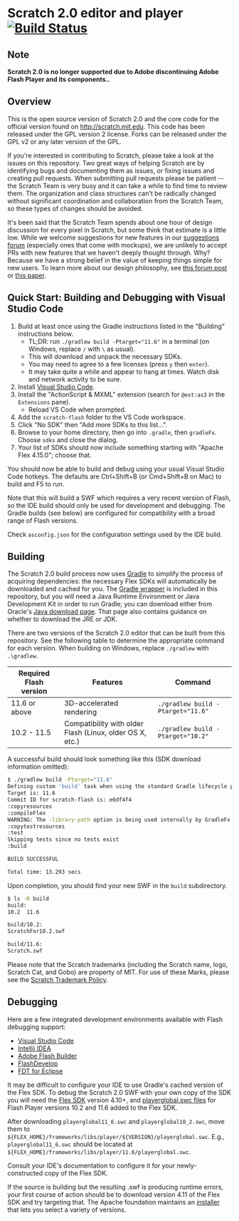 # Scratch 2.0 editor and player [![Build Status](https://api.travis-ci.org/LLK/scratch-flash.svg?branch=master)](https://travis-ci.org/LLK/scratch-flash)

## Note

**Scratch 2.0 is no longer supported due to Adobe discontinuing Adobe Flash Player and its components..**

## Overview

This is the open source version of Scratch 2.0 and the core code for the official version found on
<http://scratch.mit.edu>. This code has been released under the GPL version 2 license. Forks can be released under the
GPL v2 or any later version of the GPL.

If you're interested in contributing to Scratch, please take a look at the issues on this repository. Two great ways
of helping Scratch are by identifying bugs and documenting them as issues, or fixing issues and creating pull
requests. When submitting pull requests please be patient -- the Scratch Team is very busy and it can take a while to
find time to review them. The organization and class structures can't be radically changed without significant
coordination and collaboration from the Scratch Team, so these types of changes should be avoided.

It's been said that the Scratch Team spends about one hour of design discussion for every pixel in Scratch, but some
think that estimate is a little low. While we welcome suggestions for new features in our [suggestions
forum](http://scratch.mit.edu/discuss/1/) (especially ones that come with mockups), we are unlikely to accept PRs with
new features that we haven't deeply thought through. Why? Because we have a strong belief in the value of keeping
things simple for new users. To learn more about our design philosophy, see [this forum
post](http://scratch.mit.edu/discuss/post/1576/) or [this
paper](http://web.media.mit.edu/~jmaloney/papers/ScratchLangAndEnvironment.pdf).

## Quick Start: Building and Debugging with Visual Studio Code

1. Build at least once using the Gradle instructions listed in the "Building" instructions below.
   * TL;DR: run `./gradlew build -Ptarget="11.6"` in a terminal (on Windows, replace `/` with `\` as usual).
   * This will download and unpack the necessary SDKs.
   * You may need to agree to a few licenses (press `y` then `enter`).
   * It may take quite a while and appear to hang at times. Watch disk and network activity to be sure.
2. Install [Visual Studio Code](https://code.visualstudio.com/).
3. Install the "ActionScript & MXML" extension (search for `@ext:as3` in the `Extensions` pane).
   * Reload VS Code when prompted.
4. Add the `scratch-flash` folder to the VS Code workspace.
5. Click "No SDK" then "Add more SDKs to this list...".
6. Browse to your home directory, then go into `.gradle`, then `gradleFx`. Choose `sdks` and close the dialog.
7. Your list of SDKs should now include something starting with "Apache Flex 4.15.0"; choose that.

You should now be able to build and debug using your usual Visual Studio Code hotkeys. The defaults are Ctrl+Shift+B
(or Cmd+Shift+B on Mac) to build and F5 to run.

Note that this will build a SWF which requires a very recent version of Flash, so the IDE build should only be used
for development and debugging. The Gradle builds (see below) are configured for compatibility with a broad range of
Flash versions.

Check `asconfig.json` for the configuration settings used by the IDE build.

## Building

The Scratch 2.0 build process now uses [Gradle](http://gradle.org/) to simplify the process of acquiring dependencies:
the necessary Flex SDKs will automatically be downloaded and cached for you. The [Gradle
wrapper](https://docs.gradle.org/current/userguide/gradle_wrapper.html) is included in this repository, but you will
need a Java Runtime Environment or Java Development Kit in order to run Gradle; you can download either from Oracle's
[Java download page](http://www.oracle.com/technetwork/java/javase/downloads/index.html). That page also contains
guidance on whether to download the JRE or JDK.

There are two versions of the Scratch 2.0 editor that can be built from this repository. See the following table to
determine the appropriate command for each version. When building on Windows, replace `./gradlew` with `.\gradlew`.

Required Flash version | Features | Command
--- | --- | ---
11.6 or above | 3D-accelerated rendering | `./gradlew build -Ptarget="11.6"`
10.2 - 11.5 | Compatibility with older Flash (Linux, older OS X, etc.) | `./gradlew build -Ptarget="10.2"`

A successful build should look something like this (SDK download information omitted):

```sh
$ ./gradlew build -Ptarget="11.6"
Defining custom 'build' task when using the standard Gradle lifecycle plugins has been deprecated and is scheduled to be removed in Gradle 3.0
Target is: 11.6
Commit ID for scratch-flash is: e6df4f4
:copyresources
:compileFlex
WARNING: The -library-path option is being used internally by GradleFx. Alternative: specify the library as a 'merged' Gradle dependendency
:copytestresources
:test
Skipping tests since no tests exist
:build

BUILD SUCCESSFUL

Total time: 13.293 secs
```

Upon completion, you should find your new SWF in the `build` subdirectory.

```sh
$ ls -R build
build:
10.2  11.6

build/10.2:
ScratchFor10.2.swf

build/11.6:
Scratch.swf
```

Please note that the Scratch trademarks (including the Scratch name, logo, Scratch Cat, and Gobo) are property of MIT.
For use of these Marks, please see the [Scratch Trademark
Policy](http://wiki.scratch.mit.edu/wiki/Scratch_1.4_Source_Code#Scratch_Trademark_Policy).

## Debugging

Here are a few integrated development environments available with Flash debugging support:

* [Visual Studio Code](https://code.visualstudio.com/)
* [Intellij IDEA](http://www.jetbrains.com/idea/features/flex_ide.html)
* [Adobe Flash Builder](http://www.adobe.com/products/flash-builder.html)
* [FlashDevelop](http://www.flashdevelop.org/)
* [FDT for Eclipse](http://fdt.powerflasher.com/)

It may be difficult to configure your IDE to use Gradle's cached version of the Flex SDK. To debug the Scratch 2.0 SWF
with your own copy of the SDK you will need the [Flex SDK](http://flex.apache.org/) version 4.10+, and
[playerglobal.swc files](http://helpx.adobe.com/flash-player/kb/archived-flash-player-versions.html#playerglobal) for
Flash Player versions 10.2 and 11.6 added to the Flex SDK.

After downloading ``playerglobal11_6.swc`` and ``playerglobal10_2.swc``, move them to
``${FLEX_HOME}/frameworks/libs/player/${VERSION}/playerglobal.swc``. E.g., ``playerglobal11_6.swc`` should be located
at ``${FLEX_HOME}/frameworks/libs/player/11.6/playerglobal.swc``.

Consult your IDE's documentation to configure it for your newly-constructed copy of the Flex SDK.

If the source is building but the resulting .swf is producing runtime errors, your first course of action should be to
download version 4.11 of the Flex SDK and try targeting that. The Apache foundation maintains an
[installer](http://flex.apache.org/installer.html) that lets you select a variety of versions.
